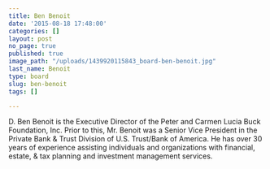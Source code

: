 ```yaml
---
title: Ben Benoit
date: '2015-08-18 17:48:00'
categories: []
layout: post
no_page: true
published: true
image_path: "/uploads/1439920115843_board-ben-benoit.jpg"
last_name: Benoit
type: board
slug: ben-benoit
tags: []

---
```

D. Ben Benoit is the Executive Director of the Peter and Carmen Lucia Buck Foundation, Inc. Prior to this, Mr. Benoit was a Senior Vice President in the Private Bank & Trust Division of U.S. Trust/Bank of America. He has over 30 years of experience assisting individuals and organizations with financial, estate, & tax planning and investment management services.

